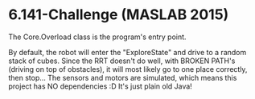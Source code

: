 6.141-Challenge (MASLAB 2015)
=============================

The Core.Overload class is the program's entry point.

By default, the robot will enter the "ExploreState" and drive to a random stack of cubes.
Since the RRT doesn't do well, with BROKEN PATH's (driving on top of obstacles), it will
most likely go to one place correctly, then stop...  The sensors and motors are simulated,
which means this project has NO dependencies :D  It's just plain old Java!
